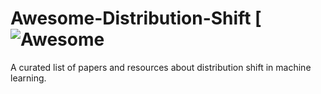 # Awesome-Distribution-Shift [![Awesome](https://awesome.re/badge.svg)
A curated list of papers and resources about distribution shift in machine learning.
